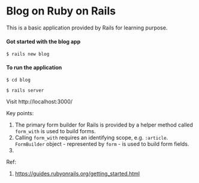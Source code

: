 # Blog on Ruby on Rails

This is a basic application provided by Rails for learning purpose.
 
#### Got started with the blog app
`$ rails new blog`

#### To run the application
`$ cd blog`

`$ rails server`

Visit http://localhost:3000/

Key points:

1. The primary form builder for Rails is provided by a helper method called `form_with` is used to build forms.
2. Calling `form_with` requires an identifying scope, e.g. `:article`. `FormBuilder` object - represented by `form` - is used to build form fields.
3. 

Ref: 
1. https://guides.rubyonrails.org/getting_started.html
